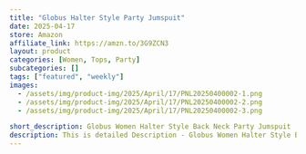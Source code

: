 ```yaml
---
title: "Globus Halter Style Party Jumspuit"
date: 2025-04-17
store: Amazon
affiliate_link: https://amzn.to/3G9ZCN3
layout: product
categories: [Women, Tops, Party]
subcategories: []
tags: ["featured", "weekly"]
images:
  - /assets/img/product-img/2025/April/17/PNL20250400002-1.png
  - /assets/img/product-img/2025/April/17/PNL20250400002-2.png
  - /assets/img/product-img/2025/April/17/PNL20250400002-3.png

short_description: Globus Women Halter Style Back Neck Party Jumspuit
description: This is detailed Description - Globus Women Halter Style Back Neck Party Jumspuit
---
```

